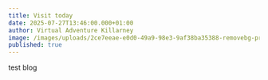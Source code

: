 ```yaml
---
title: Visit today
date: 2025-07-27T13:46:00.000+01:00
author: Virtual Adventure Killarney
image: /images/uploads/2ce7eeae-e0d0-49a9-98e3-9af38ba35388-removebg-preview-3-.png
published: true
---
```

test blog
